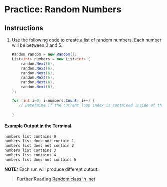 
# Practice: Random Numbers


## Instructions
1. Use the following code to create a list of random numbers. Each number will be between 0 and 5.
    ```cs
    Random random = new Random();
    List<int> numbers = new List<int> {
        random.Next(6),
        random.Next(6),
        random.Next(6),
        random.Next(6),
        random.Next(6),
        random.Next(6),
    };
    ```

    ```cs
    for (int i=0; i<numbers.Count; i++) {
       // Determine if the current loop index is contained inside of the `numbers` list. Print a message to the console indicating whether the index is in the list.
       
    }
    ```

#### Example Output in the Terminal
```sh
numbers list contains 0
numbers list does not contain 1
numbers list does not contain 2
numbers list contains 3
numbers list contains 4
numbers list does not contains 5
```
**NOTE:** Each run will produce different output.

 
> **Further Reading**
> [Random class in .net](https://docs.microsoft.com/en-us/dotnet/api/system.random?view=netframework-4.7.2)
